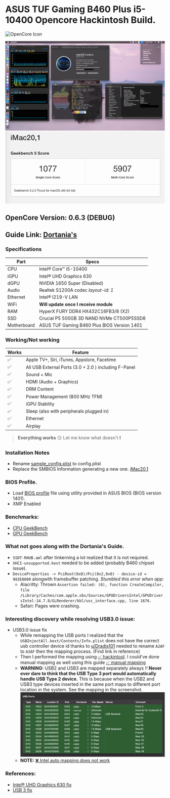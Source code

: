 # ASUS TUF Gaming B460 Plus i5-10400 Opencore Hackintosh Build.

![OpenCore Icon](https://github.com/acidanthera/OpenCorePkg/raw/master/Docs/Logos/OpenCore_with_text_Small.png)

![desktop](screenshots/desktop.png)
![benchmark-cpu](screenshots/benchmark-cpu.png)

## OpenCore Version: 0.6.3 (DEBUG)

## Guide Link: [Dortania's](https://dortania.github.io/OpenCore-Install-Guide/)


### Specifications 

| Part        | Specs                                       |
|-------------|---------------------------------------------|
| CPU         | Intel® Core™ i5-10400                       |
| iGPU        | Intel® UHD Graphics 630                     |
| dGPU        | NVIDIA 1650 Super (Disabled)                |
| Audio       | Realtek S1200A codec *layout-id: 1*         |
| Ethernet    | Intel® I219-V LAN                           |
| WiFi        | **Will update once I receive module**       |
| RAM         | HyperX FURY DDR4 HX432C16FB3/8 (X2)         |
| SSD         | Crucial P5 500GB 3D NAND NVMe CT500P5SSD8   |
| Motherboard | ASUS TUF Gaming B460 Plus BIOS Version 1401 |

### Working/Not working

| Works              | Feature                                               |
|--------------------|-------------------------------------------------------|
| :white_check_mark: | Apple TV+, Siri, iTunes, Appstore, Facetime           |
| :white_check_mark: | All USB External Ports (3.0 + 2.0 ) including F-Panel |
| :white_check_mark: | Sound + Mic                                           |
| :white_check_mark: | HDMI (Audio + Graphics)                               |
| :white_check_mark: | DRM Content                                           |
| :white_check_mark: | Power Management (800 MHz TFM)                       |
| :white_check_mark: | iGPU Stability                                        |
| :white_check_mark: | Sleep (also with peripherals plugged in)              |
| :white_check_mark: | Ethernet                                              |
| :white_check_mark: | Airplay                                               |

> **Everything works** :smirk: Let me know what doesn't :exclamation: 

### Installation Notes
- Rename [sample_config.plist](OC/sample_config.plist#L899) to config.plist
- Replace the SMBIOS Information generating a new one. [iMac20,1](https://dortania.github.io/OpenCore-Install-Guide/config.plist/comet-lake.html#platforminfo)

### BIOS Profile.

- Load [BIOS profile](BIOS/HackintoshBuild.CMO) file using utility provided in ASUS BIOS (BIOS version 1401).
- XMP Enabled 

### Benchmarks:
- [CPU GeekBench](https://browser.geekbench.com/v5/cpu/4534195)
- [GPU GeekBench](https://browser.geekbench.com/v5/compute/1771511)

### What not goes along with the Dortania's Guide.
- `SSDT-RHUB.aml` after tinkerning a lot realized that it is not required.
- `XHCI-unsupported.kext` needed to be added (probably B460 chipset issue).
- `DeviceProperties -> PciRoot(0x0)/Pci(0x2,0x0) - device-id = 983E0000` alongwith framebuffer patching. 
  *Stumbled this error when app:* 
  - Alacritty: Thrown ```Assertion failed: (0), function CreateCompiler, file /Library/Caches/com.apple.xbs/Sources/GPUDriversIntel/GPUDriversIntel-14.7.8/GLRenderer/kbl/usc_interface.cpp, line 1676.``` 
  - Safari: Pages were crashing. 

### Interesting discovery while resolving USB3.0 issue:

- USB3.0 issue fix
  - While remapping the USB ports I realized that the `USBInjectAll.kext/Contents/Info.plist` does not have the correct usb controller device id thanks to  [u/Dradis101](https://www.reddit.com/user/Dradis101) needed to rename `A2AF` to `A3AF` then the mapping process. (Find link in reference)
  - Then I performed the mapping using [:white_check_mark: hackintool](https://github.com/headkaze/Hackintool/releases/). I could've done manual mapping as well using this guide [:white_check_mark: manual mapping](https://dortania.github.io/OpenCore-Post-Install/usb/manual/manual.html#usb-mapping)
  - **WARNING:** USB2 and USB3 are mapped separately always !! **Never ever dare to think that the USB Type 3 port would automatically handle USB Type 2 device.** This is because when the USB2 and USB3 type devices  inserted in the same port maps to different port location in the system. See the mapping in the screenshot. ![Different USB types having different location ids](screenshots/usb_ports.png)
  - **NOTE:** [:x: Intel auto mapping does not work](https://dortania.github.io/OpenCore-Post-Install/usb/intel-mapping/intel.html#usb-mapping)


### References: 
  - [Intel® UHD Graphics 630 fix](https://www.reddit.com/r/hackintosh/comments/gx4oyk/uhd_630_graphics_fix_for_open_core/)
  - [USB 3 fix](https://www.reddit.com/r/hackintosh/comments/id1lm9/please_help_me_get_these_usb_3_ports_working/?utm_source=share&utm_medium=ios_app&utm_name=iossmf)
